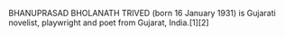 BHANUPRASAD BHOLANATH TRIVED (born 16 January 1931) is Gujarati novelist, playwright and poet from Gujarat, India.[1][2]
